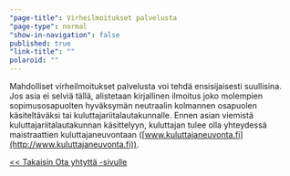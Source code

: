 ```yaml
---
"page-title": Virheilmoitukset palvelusta
"page-type": normal
"show-in-navigation": false
published: true
"link-title": ""
polaroid: ""
---
```


Mahdolliset virheilmoitukset palvelusta voi tehdä ensisijaisesti suullisina. Jos asia ei selviä tällä, alistetaan kirjallinen ilmoitus joko molempien sopimusosapuolten hyväksymän neutraalin kolmannen osapuolen käsiteltäväksi tai  kuluttajariitalautakunnalle. Ennen asian viemistä kuluttajariitalautakunnan käsittelyyn, kuluttajan tulee olla yhteydessä maistraattien kuluttajaneuvontaan ([www.kuluttajaneuvonta.fi](http://www.kuluttajaneuvonta.fi)).

[<< Takaisin Ota yhtyttä -sivulle](/ota-yhteytta/)
